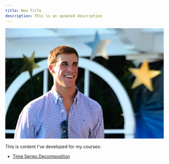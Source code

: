 ```yaml
---
title: New Title
description: This is an updated description
---
```


![My Picture](/pics/IMG_4038.jpg)

This is content I've developed for my courses:

- [Time Series Decomposition](/timeseries/index.md)
